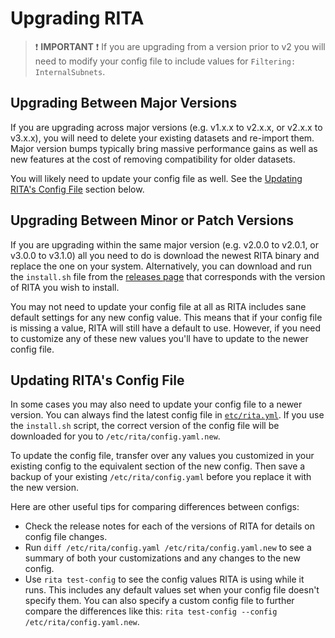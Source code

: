 # Upgrading RITA

> :exclamation: **IMPORTANT** :exclamation:
> If you are upgrading from a version prior to v2 you will need to modify your config file to include values for `Filtering: InternalSubnets`.

## Upgrading Between Major Versions

If you are upgrading across major versions (e.g. v1.x.x to v2.x.x, or v2.x.x to v3.x.x), you will need to delete your existing datasets and re-import them. Major version bumps typically bring massive performance gains as well as new features at the cost of removing compatibility for older datasets.

You will likely need to update your config file as well. See the [Updating RITA's Config File](#Updating%20RITA's%20Config%20File) section below.

## Upgrading Between Minor or Patch Versions

If you are upgrading within the same major version (e.g. v2.0.0 to v2.0.1, or v3.0.0 to v3.1.0) all you need to do is download the newest RITA binary and replace the one on your system. Alternatively, you can download and run the `install.sh` file from the [releases page](https://github.com/activecm/rita/releases) that corresponds with the version of RITA you wish to install.

You may not need to update your config file at all as RITA includes sane default settings for any new config value. This means that if your config file is missing a value, RITA will still have a default to use. However, if you need to customize any of these new values you'll have to update to the newer config file.

## Updating RITA's Config File

In some cases you may also need to update your config file to a newer version. You can always find the latest config file in [`etc/rita.yml`](https://github.com/activecm/rita/blob/master/etc/rita.yaml). If you use the `install.sh` script, the correct version of the config file will be downloaded for you to `/etc/rita/config.yaml.new`.

To update the config file, transfer over any values you customized in your existing config to the equivalent section of the new config. Then save a backup of your existing `/etc/rita/config.yaml` before you replace it with the new version.

Here are other useful tips for comparing differences between configs:
* Check the release notes for each of the versions of RITA for details on config file changes.
* Run `diff /etc/rita/config.yaml /etc/rita/config.yaml.new` to see a summary of both your customizations and any changes to the new config.
* Use `rita test-config` to see the config values RITA is using while it runs. This includes any default values set when your config file doesn't specify them. You can also specify a custom config file to further compare the differences like this: `rita test-config --config /etc/rita/config.yaml.new`. 